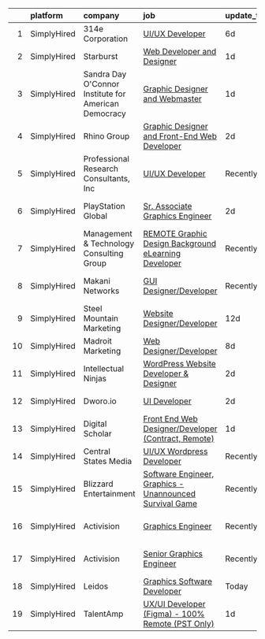 

|    | platform    | company                                              | job                                                                                                                                                                   | update_time   | location                        |
|---:|:------------|:-----------------------------------------------------|:----------------------------------------------------------------------------------------------------------------------------------------------------------------------|:--------------|:--------------------------------|
|  1 | SimplyHired | 314e Corporation                                     | [UI/UX Developer](https://www.simplyhired.com/job/dSse4Fcw5_YE2o4jgjKkTsUm4-_-YDGxaIyy2HH0HItuxybt87x7bg?q=graphic+developer)                                         | 6d            | Remote                          |
|  2 | SimplyHired | Starburst                                            | [Web Developer and Designer](https://www.simplyhired.com/job/PKkFXHJ2OvBtpgU6p-dJA5UTD0gNKTJksmthfKn7lDuL45u8SB7eOA?q=graphic+developer)                              | 1d            | United States                   |
|  3 | SimplyHired | Sandra Day O'Connor Institute for American Democracy | [Graphic Designer and Webmaster](https://www.simplyhired.com/job/aBIctNmP-qhmGlGmgIUmfglTJzOnMcFaR3EBqgAHoA82n9ZyT-9vGg?q=graphic+developer)                          | 1d            | Remote                          |
|  4 | SimplyHired | Rhino Group                                          | [Graphic Designer and Front-End Web Developer](https://www.simplyhired.com/job/Bq0m_TsVidopbE1czokeNQhIKHXA1ltT7s_HmMBfX4Q9zkw6kTCuNQ?q=graphic+developer)            | 2d            | Huntley, IL                     |
|  5 | SimplyHired | Professional Research Consultants, Inc               | [UI/UX Developer](https://www.simplyhired.com/job/DjBZRsVzVAve0shy83KQcUt2vOtCBNOqSfxbzaO3QcgBL-JHpFM6_Q?q=graphic+developer)                                         | Recently      | Remote                          |
|  6 | SimplyHired | PlayStation Global                                   | [Sr. Associate Graphics Engineer](https://www.simplyhired.com/job/E0MApflob-lp_8iGGFXROERL51bcCO2s29rNMFqMkYqfw5j39WwfdQ?q=graphic+developer)                         | 2d            | San Mateo, CA                   |
|  7 | SimplyHired | Management & Technology Consulting Group             | [REMOTE Graphic Design Background eLearning Developer](https://www.simplyhired.com/job/HUA8Zcv0-fGxz82tZYcFQjUpvhhs2kGit9hE6OxuDlZRC_kw1Te7xQ?q=graphic+developer)    | Recently      | San Francisco, CA +24 locations |
|  8 | SimplyHired | Makani Networks                                      | [GUI Designer/Developer](https://www.simplyhired.com/job/vqCwz-7L1WiyQ3Q99E-Qq9M4YBsfkUyBVLQJ_Zdxo65ltF5kn2xkkQ?q=graphic+developer)                                  | Recently      | San Francisco, CA               |
|  9 | SimplyHired | Steel Mountain Marketing                             | [Website Designer/Developer](https://www.simplyhired.com/job/LhPflXcGvMVeYqKn6fm20T_lnGgF3IBHWIfl_gBxnw3ONchnJYZYvQ?q=graphic+developer)                              | 12d           | Nashville, TN                   |
| 10 | SimplyHired | Madroit Marketing                                    | [Web Designer/Developer](https://www.simplyhired.com/job/2ECCZKv_yRidqYSoG3u4dtl6EIssDNlefGaCRzsDoIHb3JnxZOP6Lw?q=graphic+developer)                                  | 8d            | Remote                          |
| 11 | SimplyHired | Intellectual Ninjas                                  | [WordPress Website Developer & Designer](https://www.simplyhired.com/job/fCFx6v4KPHxo-G2vvmmigF6_CRoR9AscS5zd7tHkIKCV0RzHhvbmdg?q=graphic+developer)                  | 2d            | Remote                          |
| 12 | SimplyHired | Dworo.io                                             | [UI Developer](https://www.simplyhired.com/job/qPXgbPhtsqWYiZEBY8ulif6ITPePov6gIOwVJI-N7BztBp6kGpHjHw?q=graphic+developer)                                            | 2d            | San Jose, CA                    |
| 13 | SimplyHired | Digital Scholar                                      | [Front End Web Designer/Developer (Contract, Remote)](https://www.simplyhired.com/job/EGQ3-5kOO-ePr-PIUL7wkK4zsQbD1V10Kz3r2eA92ZE-A9jTl8QgaQ?q=graphic+developer)     | 1d            | Remote                          |
| 14 | SimplyHired | Central States Media                                 | [UI/UX Wordpress Developer](https://www.simplyhired.com/job/-YUVRjSYhtd4xEAlcSgX8XKr3I61M1JfFiE-sx6m2s9FFnTiwg6YAw?q=graphic+developer)                               | Recently      | Peoria, IL                      |
| 15 | SimplyHired | Blizzard Entertainment                               | [Software Engineer, Graphics - Unannounced Survival Game](https://www.simplyhired.com/job/NUK4mbBCRI5wIENh-DNnNuS2SQlef6skaQhhcWJ6Ry3dJh5-F1ZZSA?q=graphic+developer) | Recently      | Irvine, CA                      |
| 16 | SimplyHired | Activision                                           | [Graphics Engineer](https://www.simplyhired.com/job/3nyPrBR4XcW_YppdUw-1_9Upcw8ZgcTbievP1SqN2NedsDPSUwDrMg?q=graphic+developer)                                       | Recently      | Los Angeles, CA                 |
| 17 | SimplyHired | Activision                                           | [Senior Graphics Engineer](https://www.simplyhired.com/job/l2zzUcj5MAZhR6qhB0moUj4qb8R7nY_9JgY5TSxTlhalHNk4t1G7Uw?q=graphic+developer)                                | Recently      | Los Angeles, CA                 |
| 18 | SimplyHired | Leidos                                               | [Graphics Software Developer](https://www.simplyhired.com/job/KfIenGMyH6EZ6IVhXD0UsT-s0x6LcGhtAx_SrgiPplptJ508BVSFvg?q=graphic+developer)                             | Today         | Bethesda, MD                    |
| 19 | SimplyHired | TalentAmp                                            | [UX/UI Developer (Figma) - 100% Remote (PST Only)](https://www.simplyhired.com/job/-lVpYOz8Vsrcul5-Dk2P-TsaGeAxXvZfPjTCxqElXeKm9zD03TFXEw?q=graphic+developer)        | 1d            | Remote                          |